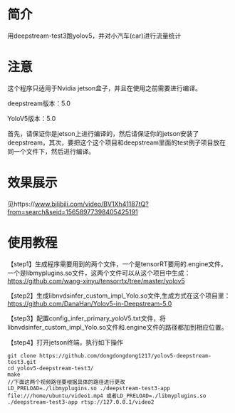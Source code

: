 # 简介
用deepstream-test3跑yolov5，并对小汽车(car)进行流量统计
# 注意
这个程序只适用于Nvidia jetson盒子，并且在使用之前需要进行编译。

deepstream版本：5.0

YoloV5版本：5.0

首先，请保证你是jetson上进行编译的，然后请保证你的jetson安装了deepstream，其次，要把这个这个项目和deepstream里面的test例子项目放在同一个文件下，然后进行编译。

# 效果展示
见https://www.bilibili.com/video/BV1Xh41187tQ?from=search&seid=15658977398405425191
# 使用教程
【step1】生成程序需要用到的两个文件，一个是tensorRT要用的.engine文件，一个是libmyplugins.so文件，这两个文件可以从这个项目中生成：https://github.com/wang-xinyu/tensorrtx/tree/master/yolov5

【step2】生成libnvdsinfer_custom_impl_Yolo.so文件,生成方式在这个项目里：https://github.com/DanaHan/Yolov5-in-Deepstream-5.0

【step3】配置config_infer_primary_yoloV5.txt文件，将libnvdsinfer_custom_impl_Yolo.so文件和.engine文件的路径都加到相应位置。

【step4】打开jetson终端，执行如下操作
```
git clone https://github.com/dongdongdong1217/yolov5-deepstream-test3.git
cd yolov5-deepstream-test3/
make
//下面这两个视频路径要根据具体的路径进行更改
LD_PRELOAD=./libmyplugins.so ./deepstream-test3-app file:///home/ubuntu/video1.mp4 或者LD_PRELOAD=./libmyplugins.so ./deepstream-test3-app rtsp://127.0.0.1/video2

